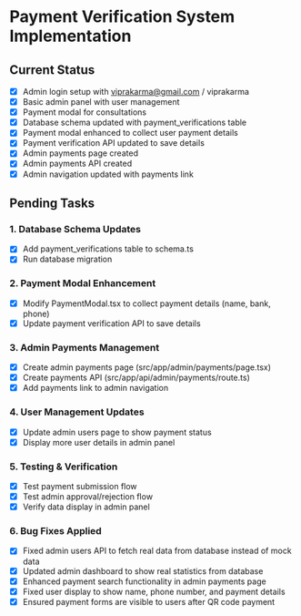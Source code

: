 # Payment Verification System Implementation

## Current Status
- [x] Admin login setup with viprakarma@gmail.com / viprakarma
- [x] Basic admin panel with user management
- [x] Payment modal for consultations
- [x] Database schema updated with payment_verifications table
- [x] Payment modal enhanced to collect user payment details
- [x] Payment verification API updated to save details
- [x] Admin payments page created
- [x] Admin payments API created
- [x] Admin navigation updated with payments link

## Pending Tasks

### 1. Database Schema Updates
- [x] Add payment_verifications table to schema.ts
- [x] Run database migration

### 2. Payment Modal Enhancement
- [x] Modify PaymentModal.tsx to collect payment details (name, bank, phone)
- [x] Update payment verification API to save details

### 3. Admin Payments Management
- [x] Create admin payments page (src/app/admin/payments/page.tsx)
- [x] Create payments API (src/app/api/admin/payments/route.ts)
- [x] Add payments link to admin navigation

### 4. User Management Updates
- [x] Update admin users page to show payment status
- [x] Display more user details in admin panel

### 5. Testing & Verification
- [x] Test payment submission flow
- [x] Test admin approval/rejection flow
- [x] Verify data display in admin panel

### 6. Bug Fixes Applied
- [x] Fixed admin users API to fetch real data from database instead of mock data
- [x] Updated admin dashboard to show real statistics from database
- [x] Enhanced payment search functionality in admin payments page
- [x] Fixed user display to show name, phone number, and payment details
- [x] Ensured payment forms are visible to users after QR code payment
